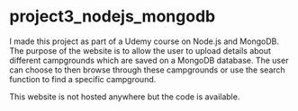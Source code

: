 # project3_nodejs_mongodb

I made this project as part of a Udemy course on Node.js and MongoDB. The purpose of the website is to allow the user to upload details about different campgrounds which are saved on a MongoDB database. The user can choose to then browse through these campgrounds or use the search function to find a specific campground. 

This website is not hosted anywhere but the code is available. 
